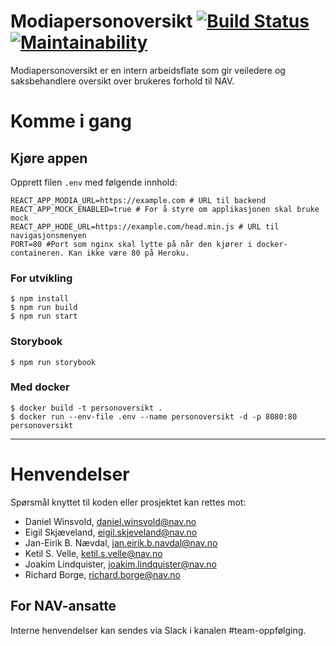 Modiapersonoversikt [![Build Status](https://travis-ci.org/navikt/modiapersonoversikt.svg?branch=master)](https://travis-ci.org/navikt/modiapersonoversikt) [![Maintainability](https://api.codeclimate.com/v1/badges/bc150401e4210a34fc4f/maintainability)](https://codeclimate.com/github/navikt/modiapersonoversikt/maintainability)
===================

Modiapersonoversikt er en intern arbeidsflate som gir veiledere og 
saksbehandlere oversikt over brukeres forhold til NAV.

# Komme i gang

## Kjøre appen

Opprett filen `.env` med følgende innhold:
```shell
REACT_APP_MODIA_URL=https://example.com # URL til backend
REACT_APP_MOCK_ENABLED=true # For å styre om applikasjonen skal bruke mock
REACT_APP_HODE_URL=https://example.com/head.min.js # URL til navigasjonsmenyen
PORT=80 #Port som nginx skal lytte på når den kjører i docker-containeren. Kan ikke være 80 på Heroku.
```

### For utvikling
```console
$ npm install
$ npm run build
$ npm run start
```
### Storybook
```console
$ npm run storybook
```

### Med docker
```console
$ docker build -t personoversikt .
$ docker run --env-file .env --name personoversikt -d -p 8080:80 personoversikt
```

---

# Henvendelser

Spørsmål knyttet til koden eller prosjektet kan rettes mot:

* Daniel Winsvold, daniel.winsvold@nav.no
* Eigil Skjæveland, eigil.skjeveland@nav.no
* Jan-Eirik B. Nævdal, jan.eirik.b.navdal@nav.no
* Ketil S. Velle, ketil.s.velle@nav.no
* Joakim Lindquister, joakim.lindquister@nav.no
* Richard Borge, richard.borge@nav.no

## For NAV-ansatte

Interne henvendelser kan sendes via Slack i kanalen #team-oppfølging.

